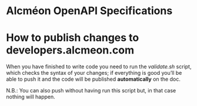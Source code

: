 # Alcméon OpenAPI Specifications

# How to publish changes to developers.alcmeon.com
When you have finished to write code you need to run the _validate.sh_ script, which checks the syntax of your changes; if everything is good you’ll be able to push it and the code will be published **automatically** on the doc.

N.B.: You can also push without having run this script but, in that case nothing will happen.
